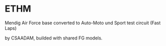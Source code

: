 # ETHM
Mendig Air Force base converted to Auto-Moto und Sport test circuit (Fast Laps)

by CSAADAM, builded with shared FG models.
